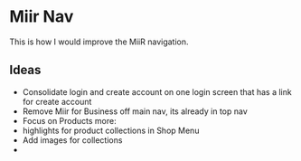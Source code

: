 # Miir Nav

This is how I would improve the MiiR navigation.

## Ideas
- Consolidate login and create account on one login screen that has a link for create account
- Remove Miir for Business off main nav, its already in top nav
- Focus on Products more:
 - highlights for product collections in Shop Menu
 - Add images for collections
-
